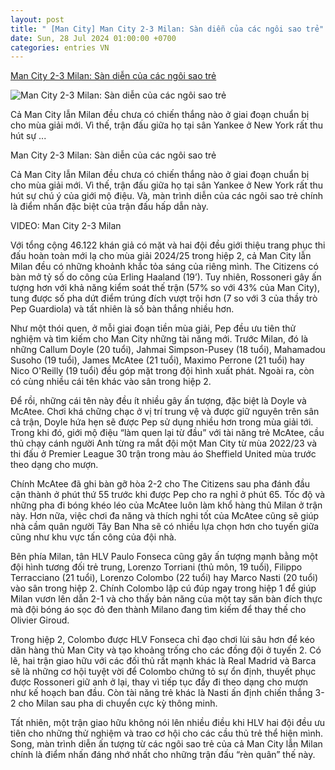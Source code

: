 ```yaml
---
layout: post
title: " [Man City] Man City 2-3 Milan: Sàn diễn của các ngôi sao trẻ"
date: Sun, 28 Jul 2024 01:00:00 +0700
categories: entries VN
---
```

[Man City 2-3 Milan: Sàn diễn của các ngôi sao trẻ](https://bongdaplus.vn/giao-huu-bong-da/man-city-vs-milan-2-3-san-dien-cua-cac-ngoi-sao-tre-4394512407.html)

![Man City 2-3 Milan: Sàn diễn của các ngôi sao trẻ](https://cdn.bongdaplus.vn/Assets/Media/2024/07/28/96/Man-City-vs-Milan-2-3.jpg)

Cả Man City lẫn Milan đều chưa có chiến thắng nào ở giai đoạn chuẩn bị cho mùa giải mới. Vì thế, trận đấu giữa họ tại sân Yankee ở New York rất thu hút sự ...

Man City 2-3 Milan: Sàn diễn của các ngôi sao trẻ

Cả Man City lẫn Milan đều chưa có chiến thắng nào ở giai đoạn chuẩn bị cho mùa giải mới. Vì thế, trận đấu giữa họ tại sân Yankee ở New York rất thu hút sự chú ý của giới mộ điệu. Và, màn trình diễn của các ngôi sao trẻ chính là điểm nhấn đặc biệt của trận đấu hấp dẫn này.

VIDEO: Man City 2-3 Milan

Với tổng cộng 46.122 khán giả có mặt và hai đội đều giới thiệu trang phục thi đấu hoàn toàn mới lạ cho mùa giải 2024/25 trong hiệp 2, cả Man City lẫn Milan đều có những khoảnh khắc tỏa sáng của riêng mình. The Citizens có bàn mở tỷ số do công của Erling Haaland (19’). Tuy nhiên, Rossoneri gây ấn tượng hơn với khả năng kiểm soát thế trận (57% so với 43% của Man City), tung được số pha dứt điểm trúng đích vượt trội hơn (7 so với 3 của thầy trò Pep Guardiola) và tất nhiên là số bàn thắng nhiều hơn.

Như một thói quen, ở mỗi giai đoạn tiền mùa giải, Pep đều ưu tiên thử nghiệm và tìm kiếm cho Man City những tài năng mới. Trước Milan, đó là những Callum Doyle (20 tuổi), Jahmai Simpson-Pusey (18 tuổi), Mahamadou Susoho (19 tuổi), James McAtee (21 tuổi), Maximo Perrone (21 tuổi) hay Nico O'Reilly (19 tuổi) đều góp mặt trong đội hình xuất phát. Ngoài ra, còn có cùng nhiều cái tên khác vào sân trong hiệp 2.

Để rồi, những cái tên này đều ít nhiều gây ấn tượng, đặc biệt là Doyle và McAtee. Chơi khá chững chạc ở vị trí trung vệ và được giữ nguyên trên sân cả trận, Doyle hứa hẹn sẽ được Pep sử dụng nhiều hơn trong mùa giải tới. Trong khi đó, giới mộ điệu “làm quen lại từ đầu” với tài năng trẻ McAtee, cầu thủ chạy cánh người Anh từng ra mắt đội một Man City từ mùa 2022/23 và thi đấu ở Premier League 30 trận trong màu áo Sheffield United mùa trước theo dạng cho mượn.

Chính McAtee đã ghi bàn gỡ hòa 2-2 cho The Citizens sau pha đánh đầu cận thành ở phút thứ 55 trước khi được Pep cho ra nghỉ ở phút 65. Tốc độ và những pha đi bóng khéo léo của McAtee luôn làm khổ hàng thủ Milan ở trận này. Hơn nữa, việc chơi đa năng và thích nghi tốt của McAtee cũng sẽ giúp nhà cầm quân người Tây Ban Nha sẽ có nhiều lựa chọn hơn cho tuyến giữa cũng như khu vực tấn công của đội nhà.

Bên phía Milan, tân HLV Paulo Fonseca cũng gây ấn tượng mạnh bằng một đội hình tương đối trẻ trung, Lorenzo Torriani (thủ môn, 19 tuổi), Filippo Terracciano (21 tuổi), Lorenzo Colombo (22 tuổi) hay Marco Nasti (20 tuổi) vào sân trong hiệp 2. Chính Colombo lập cú đúp ngay trong hiệp 1 để giúp Milan vươn lên dẫn 2-1 và cho thấy bản năng của một tay săn bàn đích thực mà đội bóng áo sọc đỏ đen thành Milano đang tìm kiếm để thay thế cho Olivier Giroud.

Trong hiệp 2, Colombo được HLV Fonseca chỉ đạo chơi lùi sâu hơn để kéo dãn hàng thủ Man City và tạo khoảng trống cho các đồng đội ở tuyến 2. Có lẽ, hai trận giao hữu với các đối thủ rất mạnh khác là Real Madrid và Barca sẽ là những cơ hội tuyệt vời để Colombo chứng tỏ sự ổn định, thuyết phục được Rossoneri giữ anh ở lại, thay vì tiếp tục đẩy đi theo dạng cho mượn như kế hoạch ban đầu. Còn tài năng trẻ khác là Nasti ấn định chiến thắng 3-2 cho Milan sau pha di chuyển cực kỳ thông minh.

Tất nhiên, một trận giao hữu không nói lên nhiều điều khi HLV hai đội đều ưu tiên cho những thử nghiệm và trao cơ hội cho các cầu thủ trẻ thể hiện mình. Song, màn trình diễn ấn tượng từ các ngôi sao trẻ của cả Man City lẫn Milan chính là điểm nhấn đáng nhớ nhất cho những trận đấu “rèn quân” thế này.

